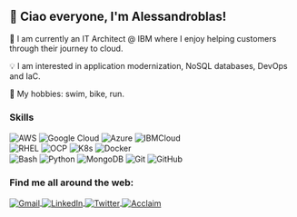 ## 👋  Ciao everyone, I'm Alessandroblas!


:hammer: I am currently an IT Architect @ IBM  where I enjoy helping customers through their journey to cloud.

:bulb: I am interested in application modernization, NoSQL databases, DevOps and IaC.

:pizza: My hobbies: swim, bike, run.

### Skills

<p align = "left">
<img align="center" alt="AWS" src="https://img.shields.io/badge/AWS-%23FF9900.svg?style=flat-square&logo=amazon-aws&logoColor=white"/>
<img align="center" alt="Google Cloud" src="https://img.shields.io/badge/Google_Cloud-4285F4?style=flat-square&logo=google-cloud&logoColor=white" />
<img align="center" alt="Azure" src="https://img.shields.io/badge/Azure-008AD7?style=flat-square&logo=microsoft-azure&logoColor=white" />
<img align="center" alt="IBMCloud" src="https://img.shields.io/badge/IBM Cloud-1F70C1?style=flat-square&logo=ibm&logoColor=white" />
</br>

<img align="center" alt="RHEL" src="https://img.shields.io/badge/RHEL-EE0000?style=flat-square&logo=red-hat&logoColor=white"/>
<img align="center" alt="OCP" src="https://img.shields.io/badge/OpenShift-EE0000?style=flat-square&logo=red-hat-open-shift&logoColor=white"/>
<img align="center" alt="K8s" src="https://img.shields.io/badge/Kubernetes-326CE5?style=flat-square&logo=Kubernetes&logoColor=white"/>
<img align="center" alt="Docker" src="https://img.shields.io/badge/docker-%230db7ed.svg?style=flat-square&logo=docker&logoColor=white"/>
<br /> 

<!-- <img align="center" alt="Markdown" src="https://img.shields.io/badge/Markdown-000000?style=flat-square&logo=markdown&logoColor=white" /> -->
<img align="center" alt="Bash" src="https://img.shields.io/badge/Bash-4EAA25?style=flat-square&logo=gnu-bash&logoColor=white" />
<img align="center" alt="Python" src="https://img.shields.io/badge/Python-3776AB?style=flat-square&logo=python&logoColor=white" />

<!-- <img align="center" alt="MySQL" src="https://img.shields.io/badge/MySQL-00758F?style=flat-square&logo=mysql&logoColor=F29111" /> -->
<img align="center" alt="MongoDB" src="https://img.shields.io/badge/MongoDB-4EA94B?style=flat-square&logo=mongodb&logoColor=white" />
<!-- <img align="center" alt="Visual Studio Code" src="https://img.shields.io/badge/VisualStudioCode-0078d7.svg?style=flat-square&logo=visual-studio-code&logoColor=white"/> -->
<img align="center" alt="Git" src="https://img.shields.io/badge/git-%23F05033.svg?style=flat-square&logo=git&logoColor=white"/>
<img align="center" alt="GitHub" src="https://img.shields.io/badge/github-%23121011.svg?style=flat-square&logo=github&logoColor=white"/>
<br /> 
</p>




### Find me all around the web:
<p align = "left">
    <a href="mailto:blasettiale@gmail.com">
        <img align="center" alt="Gmail" src="https://img.shields.io/badge/Gmail-EA4335?style=flat-square&logo=gmail&logoColor=white"/>
    </a>
    <a href="http://linkedin.com/in/alessandroblas">
        <img align="center" alt="LinkedIn" src="https://img.shields.io/badge/linkedin-0077B5?style=flat-square&logo=linkedin&logoColor=white"/>
    </a>
    <a href="http://twitter.com/alessandroblas">
        <img align="center" alt="Twitter" src="https://img.shields.io/badge/Twitter-55ACEE?style=flat-square&logo=twitter&logoColor=white"/>
    </a>
    <a href="https://www.credly.com/users/alessandroblas">
        <img align="center" alt="Acclaim" src="https://img.shields.io/badge/Acclaim-26689A?style=flat-square&logo=acclaim&logoColor=white"/>
    </a>
</p>
